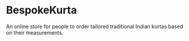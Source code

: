 # BespokeKurta
An online store for people to order tailored traditional Indian kurtas based on their measurements. 
